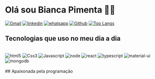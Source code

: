 # Olá sou Bianca Pimenta 🖐🏻

[![Gmail](https://img.shields.io/badge/Gmail-D14836?style=for-the-badge&logo=gmail&logoColor=white)](biancapimenta72@gmail.com
)
[![linkedin](https://img.shields.io/badge/LinkedIn-0077B5?style=for-the-badge&logo=linkedin&logoColor=white)](www.linkedin.com/in/pimenta-bianca72)
[![whatsapp](https://img.shields.io/badge/WhatsApp-25D366?style=for-the-badge&logo=whatsapp&logoColor=white)](+5533991178776)
[![Github](https://img.shields.io/badge/GitHub-100000?style=for-the-badge&logo=github&logoColor=white)](@Biihpim)
[![Top Langs](https://github-readme-stats.vercel.app/api/top-langs/?username=biihpim)](https://github.com/anuraghazra/github-readme-stats)
## Tecnologias que uso no meu dia a dia 
<div style="display: inline_block"><br/>
<img align="center" alt="html5" src="https://img.shields.io/badge/HTML5-E34F26?style=for-the-badge&logo=html5&logoColor=white"/>
<img align="center" alt="Css3" src="https://img.shields.io/badge/CSS3-1572B6?style=for-the-badge&logo=css3&logoColor=white"/>
<img align="center" alt="Javascript" src="https://img.shields.io/badge/JavaScript-323330?style=for-the-badge&logo=javascript&logoColor=F7DF1E"/>
<img align="center" alt="node" src="https://img.shields.io/badge/Node.js-43853D?style=for-the-badge&logo=node.js&logoColor=white"/>
<img align="center" alt="react" src="https://img.shields.io/badge/React-20232A?style=for-the-badge&logo=react&logoColor=61DAFB"/>
<img align="center" alt="typescript" src="https://img.shields.io/badge/TypeScript-007ACC?style=for-the-badge&logo=typescript&logoColor=white"/>
<img align="center" alt="material-ui"src="https://img.shields.io/badge/Material--UI-0081CB?style=for-the-badge&logo=material-ui&logoColor=white"/>
<img align="center" alt="mongodb"src="https://img.shields.io/badge/MongoDB-4EA94B?style=for-the-badge&logo=mongodb&logoColor=white"/>
</div><br/>
 ## Apaixonada pela programação
